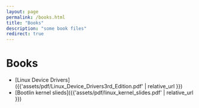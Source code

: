 ```yaml
---
layout: page
permalink: /books.html
title: "Books"
description: "some book files"
redirect: true
---
```


# Books
* [Linux Device Drivers]({{'assets/pdf/Linux_Device_Drivers3rd_Edition.pdf' | relative_url }})
* [Bootlin kernel slieds]({{'assets/pdf/linux_kernel_slides.pdf' | relative_url }})